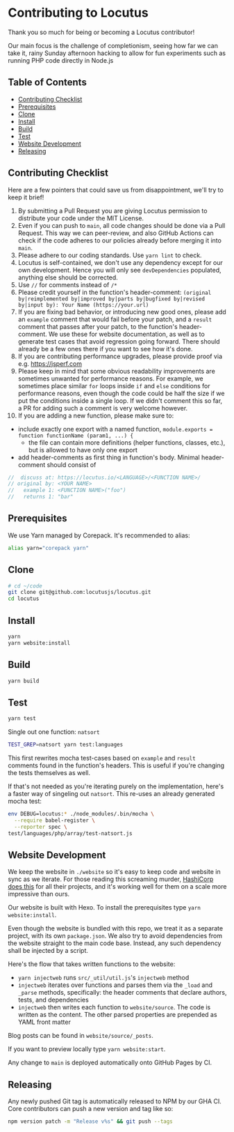 # Contributing to Locutus

Thank you so much for being or becoming a Locutus contributor!

Our main focus is the challenge of completionism, seeing how far we can take it, rainy Sunday afternoon hacking to allow
for fun experiments such as running PHP code directly in Node.js

## Table of Contents

- [Contributing Checklist](#contributing-checklist)
- [Prerequisites](#prerequisites)
- [Clone](#clone)
- [Install](#install)
- [Build](#build)
- [Test](#test)
- [Website Development](#website-development)
- [Releasing](#releasing)

## Contributing Checklist

Here are a few pointers that could save us from disappointment, we'll try to keep it brief!

1. By submitting a Pull Request you are giving Locutus permission to distribute your code under the MIT License.
1. Even if you can push to `main`, all code changes should be done via a Pull Request. This way we can peer-review, and
   also GitHub Actions can check if the code adheres to our policies already before merging it into `main`.
1. Please adhere to our coding standards. Use `yarn lint` to check.
1. Locutus is self-contained, we don't use any dependency except for our own development. Hence you will only see
   `devDependencies` populated, anything else should be corrected.
1. Use `//` for comments instead of `/*`
1. Please credit yourself in the function's header-comment:
   `(original by|reimplemented by|improved by|parts by|bugfixed by|revised by|input by): Your Name (https://your.url)`
1. If you are fixing bad behavior, or introducing new good ones, please add an `example` comment that would fail before
   your patch, and a `result` comment that passes after your patch, to the function's header-comment. We use these for
   website documentation, as well as to generate test cases that avoid regression going forward. There should already be
   a few ones there if you want to see how it's done.
1. If you are contributing performance upgrades, please provide proof via e.g. <https://jsperf.com>
1. Please keep in mind that some obvious readability improvements are sometimes unwanted for performance reasons. For
   example, we sometimes place similar `for` loops inside `if` and `else` conditions for performance reasons, even
   though the code could be half the size if we put the conditions inside a single loop. If we didn't comment this so
   far, a PR for adding such a comment is very welcome however.
1. If you are adding a new function, please make sure to:

- include exactly one export with a named function, `module.exports = function functionName (param1, ...) {`
  - the file can contain more definitions (helper functions, classes, etc.), but is allowed to have only one export
- add header-comments as first thing in function's body. Minimal header-comment should consist of

```js
//  discuss at: https://locutus.io/<LANGUAGE>/<FUNCTION NAME>/
// original by: <YOUR NAME>
//   example 1: <FUNCTION NAME>("foo")
//   returns 1: "bar"
```

## Prerequisites

We use Yarn managed by Corepack. It's recommended to alias:

```bash
alias yarn="corepack yarn"
```

## Clone

```bash
# cd ~/code
git clone git@github.com:locutusjs/locutus.git
cd locutus
```

## Install

```bash
yarn
yarn website:install
```

## Build

```bash
yarn build
```

## Test

```bash
yarn test
```

Single out one function: `natsort`

```bash
TEST_GREP=natsort yarn test:languages
```

This first rewrites mocha test-cases based on `example` and `result` comments found in the function's headers. This is
useful if you're changing the tests themselves as well.

If that's not needed as you're iterating purely on the implementation, here's a faster way of singeling out `natsort`.
This re-uses an already generated mocha test:

```bash
env DEBUG=locutus:* ./node_modules/.bin/mocha \
  --require babel-register \
  --reporter spec \
test/languages/php/array/test-natsort.js
```

## Website Development

We keep the website in `./website` so it's easy to keep code and website in sync as we iterate. For those reading this
screaming murder, [HashiCorp does this](https://github.com/hashicorp/terraform/tree/HEAD/website) for all their
projects, and it's working well for them on a scale more impressive than ours.

Our website is built with Hexo. To install the prerequisites type `yarn website:install`.

Even though the website is bundled with this repo, we treat it as a separate project, with its own `package.json`. We
also try to avoid dependencies from the website straight to the main code base. Instead, any such dependency shall be
injected by a script.

Here's the flow that takes written functions to the website:

- `yarn injectweb` runs `src/_util/util.js`'s `injectweb` method
- `injectweb` iterates over functions and parses them via the `_load` and `_parse` methods, specifically: the header
  comments that declare authors, tests, and dependencies
- `injectweb` then writes each function to `website/source`. The code is written as the content. The other parsed
  properties are prepended as YAML front matter

Blog posts can be found in `website/source/_posts`.

If you want to preview locally type `yarn website:start`.

Any change to `main` is deployed automatically onto GitHub Pages by CI.

## Releasing

Any newly pushed Git tag is automatically released to NPM by our GHA CI. Core contributors can push a new version and
tag like so:

```bash
npm version patch -m "Release v%s" && git push --tags
```
